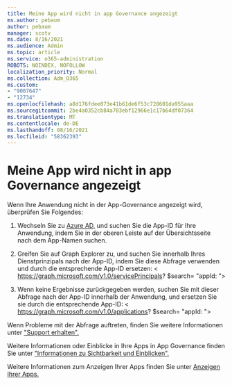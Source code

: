 ```yaml
---
title: Meine App wird nicht in app Governance angezeigt
ms.author: pebaum
author: pebaum
manager: scotv
ms.date: 8/16/2021
ms.audience: Admin
ms.topic: article
ms.service: o365-administration
ROBOTS: NOINDEX, NOFOLLOW
localization_priority: Normal
ms.collection: Adm_O365
ms.custom:
- "9007647"
- "12734"
ms.openlocfilehash: a8d176fdee073e41b61de6f53c728601da955aaa
ms.sourcegitcommit: 2be4a0352cb84a703ebf12966e1c17b64df07364
ms.translationtype: MT
ms.contentlocale: de-DE
ms.lasthandoff: 08/16/2021
ms.locfileid: "58362393"
---
```

# <a name="my-app-isnt-showing-up-in-app-governance"></a>Meine App wird nicht in app Governance angezeigt

Wenn Ihre Anwendung nicht in der App-Governance angezeigt wird, überprüfen Sie Folgendes:

1. Wechseln Sie zu [Azure AD,](https://aad.portal.azure.com/) und suchen Sie die App-ID für Ihre Anwendung, indem Sie in der oberen Leiste auf der Übersichtsseite nach dem App-Namen suchen.

1. Greifen Sie auf Graph Explorer zu, und suchen Sie innerhalb Ihres Dienstprinzipals nach der App-ID, indem Sie diese Abfrage verwenden und <appId> durch die entsprechende App-ID ersetzen: < https://graph.microsoft.com/v1.0/servicePrincipals? $search= "appId: <appId> ">

1. Wenn keine Ergebnisse zurückgegeben werden, suchen Sie mit dieser Abfrage nach der App-ID innerhalb der Anwendung, und ersetzen Sie sie <appId> durch die entsprechende App-ID: < https://graph.microsoft.com/v1.0/applications? $search= "appId: <appId> ">

Wenn Probleme mit der Abfrage auftreten, finden Sie weitere Informationen unter ["Support erhalten".](https://docs.microsoft.com/microsoft-365/business-video/get-help-support) 

Weitere Informationen oder Einblicke in Ihre Apps in App Governance finden Sie unter ["Informationen zu Sichtbarkeit und Einblicken".](https://docs.microsoft.com/microsoft-365/compliance/app-governance-visibility-insights-overview)

Weitere Informationen zum Anzeigen Ihrer Apps finden Sie unter [Anzeigen Ihrer Apps.](https://docs.microsoft.com/microsoft-365/compliance/app-governance-visibility-insights-view-apps)
